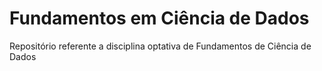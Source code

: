 # Fundamentos em Ciência de Dados
Repositório referente a disciplina optativa de Fundamentos de Ciência de Dados
